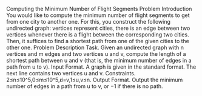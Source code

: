 Computing the Minimum Number of Flight Segments
Problem Introduction
You would like to compute the minimum number of flight segments to get from one city to another one.
For this, you construct the following undirected graph: vertices represent cities, there is an edge between two vertices whenever there is a flight between the corresponding two cities.
Then, it suffices to find a shortest path from one of the given cities to the other one.
Problem Description
Task. Given an undirected graph with n vertices and m edges and two vertices u and v, compute the length of a shortest path between u and v (that is, the minimum number of edges in a path from u to v).
Input Format. A graph is given in the standard format. The next line contains two vertices u and v.
Constraints. 2≤n≤10^5,0≤m≤10^5,u̸=v,1≤u,v≤n.
Output Format. Output the minimum number of edges in a path from u to v, or −1 if there is no path.
